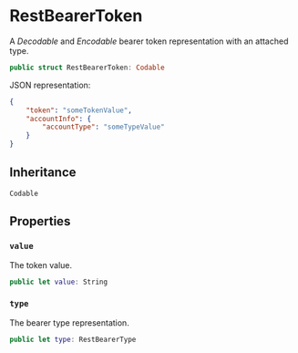 # RestBearerToken

A *Decodable* and *Encodable* bearer token representation with an attached type.

``` swift
public struct RestBearerToken: Codable 
```

JSON representation:

``` json
{
    "token": "someTokenValue",
    "accountInfo": {
        "accountType": "someTypeValue"
    }
}
```

> 

## Inheritance

`Codable`

## Properties

### `value`

The token value.

``` swift
public let value: String
```

### `type`

The bearer type representation.

``` swift
public let type: RestBearerType
```
